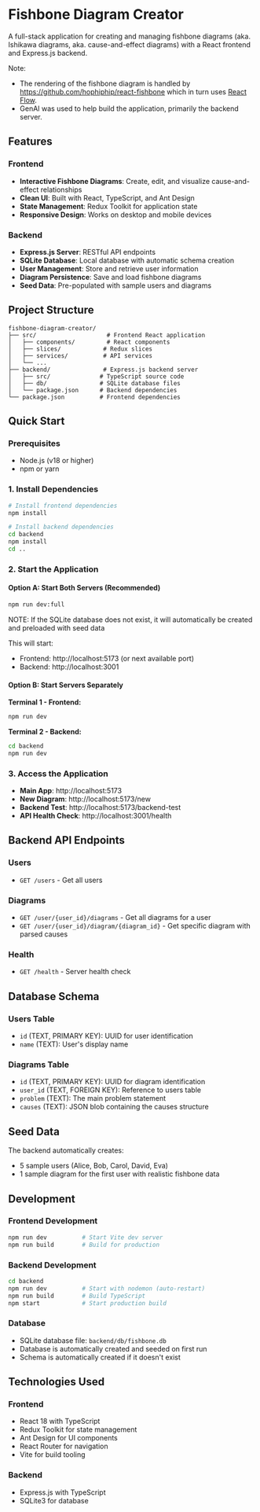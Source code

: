 # Fishbone Diagram Creator

A full-stack application for creating and managing fishbone diagrams (aka. Ishikawa diagrams, aka. cause-and-effect diagrams) with a React frontend and Express.js backend.

Note:
- The rendering of the fishbone diagram is handled by https://github.com/hophiphip/react-fishbone which in turn uses [React Flow](https://reactflow.dev/).
- GenAI was used to help build the application, primarily the backend server.

## Features

### Frontend
- **Interactive Fishbone Diagrams**: Create, edit, and visualize cause-and-effect relationships
- **Clean UI**: Built with React, TypeScript, and Ant Design
- **State Management**: Redux Toolkit for application state
- **Responsive Design**: Works on desktop and mobile devices

### Backend
- **Express.js Server**: RESTful API endpoints
- **SQLite Database**: Local database with automatic schema creation
- **User Management**: Store and retrieve user information
- **Diagram Persistence**: Save and load fishbone diagrams
- **Seed Data**: Pre-populated with sample users and diagrams

## Project Structure

```
fishbone-diagram-creator/
├── src/                    # Frontend React application
│   ├── components/         # React components
│   ├── slices/            # Redux slices
│   ├── services/          # API services
│   └── ...
├── backend/               # Express.js backend server
│   ├── src/              # TypeScript source code
│   ├── db/               # SQLite database files
│   └── package.json      # Backend dependencies
└── package.json          # Frontend dependencies
```

## Quick Start

### Prerequisites
- Node.js (v18 or higher)
- npm or yarn

### 1. Install Dependencies

```bash
# Install frontend dependencies
npm install

# Install backend dependencies
cd backend
npm install
cd ..
```

### 2. Start the Application

#### Option A: Start Both Servers (Recommended)
```bash
npm run dev:full
```

NOTE: If the SQLite database does not exist, it will automatically be created and preloaded with seed data

This will start:
- Frontend: http://localhost:5173 (or next available port)
- Backend: http://localhost:3001

#### Option B: Start Servers Separately

**Terminal 1 - Frontend:**
```bash
npm run dev
```

**Terminal 2 - Backend:**
```bash
cd backend
npm run dev
```

### 3. Access the Application

- **Main App**: http://localhost:5173
- **New Diagram**: http://localhost:5173/new
- **Backend Test**: http://localhost:5173/backend-test
- **API Health Check**: http://localhost:3001/health

## Backend API Endpoints

### Users
- `GET /users` - Get all users

### Diagrams
- `GET /user/{user_id}/diagrams` - Get all diagrams for a user
- `GET /user/{user_id}/diagram/{diagram_id}` - Get specific diagram with parsed causes

### Health
- `GET /health` - Server health check

## Database Schema

### Users Table
- `id` (TEXT, PRIMARY KEY): UUID for user identification
- `name` (TEXT): User's display name

### Diagrams Table
- `id` (TEXT, PRIMARY KEY): UUID for diagram identification
- `user_id` (TEXT, FOREIGN KEY): Reference to users table
- `problem` (TEXT): The main problem statement
- `causes` (TEXT): JSON blob containing the causes structure

## Seed Data

The backend automatically creates:
- 5 sample users (Alice, Bob, Carol, David, Eva)
- 1 sample diagram for the first user with realistic fishbone data

## Development

### Frontend Development
```bash
npm run dev          # Start Vite dev server
npm run build        # Build for production
```

### Backend Development
```bash
cd backend
npm run dev          # Start with nodemon (auto-restart)
npm run build        # Build TypeScript
npm start            # Start production build
```

### Database
- SQLite database file: `backend/db/fishbone.db`
- Database is automatically created and seeded on first run
- Schema is automatically created if it doesn't exist

## Technologies Used

### Frontend
- React 18 with TypeScript
- Redux Toolkit for state management
- Ant Design for UI components
- React Router for navigation
- Vite for build tooling

### Backend
- Express.js with TypeScript
- SQLite3 for database

